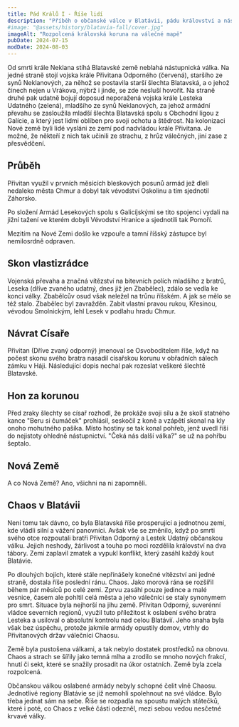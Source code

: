 ```yaml
---
title: Pád Králů I - Říše lidí
description: "Příběh o občanské válce v Blatávii, pádu království a nástupu chaosu po smrti krále Neklana"
#image: "@assets/history/blatavia-fall/cover.jpg"
imageAlt: "Rozpolcená královská koruna na válečné mapě"
pubDate: 2024-07-15
modDate: 2024-08-03
---
```

Od smrti krále Neklana stíhá Blatavské země neblahá nástupnická válka. Na jedné straně stojí vojska krále Přivitana Odporného (červená), staršího ze synů Neklanových, za něhož se postavila starší šlechta Blatavská, a o jehož činech nejen u Vrákova, nýbrž i jinde, se zde nesluší hovořit. Na straně druhé pak udatně bojují doposud neporažená vojska krále Lesteka Udatného (zelená), mladšího ze synů Neklanových, za jehož armádní převahu se zasloužila mladší šlechta Blatavská spolu s Obchodní ligou z Galície, a který jest lidmi oblíben pro svoji ochotu a štědrost. Na kolonizaci Nové země byli lidé vysláni ze zemí pod nadvládou krále Přivitana. Je možné, že někteří z nich tak učinili ze strachu, z hrůz válečných, jiní zase z přesvědčení.

## Průběh

Přivitan využil v prvních měsících bleskových posunů armád jež dleli nedaleko města Chmur a dobyl tak vévodství Oskolinu a tím sjednotil Záhorsko.

Po složení Armád Lesekových spolu s Galicíjskými se tito spojenci vydali na jižní tažení ve kterém dobyli Vévodství Hranice a sjednotili tak Pomoří.

Mezitím na Nové Zemi došlo ke vzpouře a tamní říšský zástupce byl nemilosrdně odpraven.

## Skon vlastizrádce

Vojenská převaha a značná vítězství na bitevních polích mladšího z bratrů, Leseka (dříve zvaného udatný, dnes již jen Zbabělec), zdálo se vedla ke konci války. Zbabělcův osud však neležel na trůnu říšském. A jak se mělo se též stalo. Zbabělec byl zavražděn. Zabit vlastní pravou rukou, Křesinou, vévodou Smolnickým, lehl Lesek v podlahu hradu Chmur.

## Návrat Císaře

Přivitan (Dříve zvaný odporný) jmenoval se Osvoboditelem říše, když na počest skonu svého bratra nasadil císařskou korunu v obřadních sálech zámku v Háji. Následující dopis nechal pak rozeslat veškeré šlechtě Blatavské.

## Hon za korunou

Před zraky šlechty se císař rozhodl, že prokáže svoji sílu a že skolí statného kance "Beru si čumáček" prohlásil, seskočil z koně a vzápětí skonal na kly onoho mohutného pašíka. Místo hostiny se tak konal pohřeb, jenž uvedl říši do nejistoty ohledně nástupnictví. "Čeká nás další válka?" se už na pohřbu šeptalo.

## Nová Země

A co Nová Země? Ano, všichni na ni zapomněli.

## Chaos v Blatávii

Není tomu tak dávno, co byla Blatavská říše prosperující a jednotnou zemí, kde vládli silní a vážení panovníci. Avšak vše se změnilo, když po smrti svého otce rozpoutali bratři Přivitan Odporný a Lestek Udatný občanskou válku. Jejich neshody, žárlivost a touha po moci rozdělila království na dva tábory. Zemi zaplavil zmatek a vypukl konflikt, který zasáhl každý kout Blatávie.

Po dlouhých bojích, které stále nepřinášely konečné vítězství ani jedné straně, dostala říše poslední ránu. Chaos. Jako morová rána se rozšířil během pár měsíců po celé zemi. Zprvu zasáhl pouze jedince a malé vesnice, časem ale pohltil celá města a jeho válečníci se staly synonymem pro smrt. Situace byla nejhorší na jihu země. Přivitan Odporný, suverénní vládce severních regionů, využil tuto příležitost k oslabení svého bratra Lesteka a usiloval o absolutní kontrolu nad celou Blatávií. Jeho snaha byla však bez úspěchu, protože jakmile armády opustily domov, vtrhly do Přivitanových držav válečníci Chaosu.

Země byla pustošena válkami, a tak nebylo dostatek prostředků na obnovu. Chaos a strach se šířily jako temná mlha a zrodilo se mnoho nových frakcí, hnutí či sekt, které se snažily prosadit na úkor ostatních. Země byla zcela rozpolcená.

Občanskou válkou oslabené armády nebyly schopné čelit vlně Chaosu. Jednotlivé regiony Blatávie se již nemohli spolehnout na své vládce. Bylo třeba jednat sám na sebe. Říše se rozpadla na spoustu malých státečků, které i poté, co Chaos z velké části odezněl, mezi sebou vedou nesčetné krvavé války.
